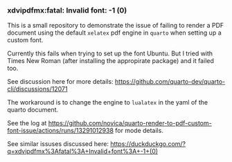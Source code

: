 ###  xdvipdfmx:fatal: Invalid font: -1 (0)

This is a small repository to demonstrate the issue of failing to render a PDF document using the default `xelatex` pdf engine in `quarto` when setting up a custom font.

Currently this fails when trying to set up the font Ubuntu. But I tried with Times New Roman (after installing the appropirate package) and it failed too.

See discussion here for more details:
https://github.com/quarto-dev/quarto-cli/discussions/12071

The workaround is to change the engine to `lualatex` in the yaml of the quarto document.

See the log at https://github.com/novica/quarto-render-to-pdf-custom-font-issue/actions/runs/13291012938 for mode details.

See similar issuses discussed here: https://duckduckgo.com/?q=xdvipdfmx%3Afatal%3A+Invalid+font%3A+-1+(0)
